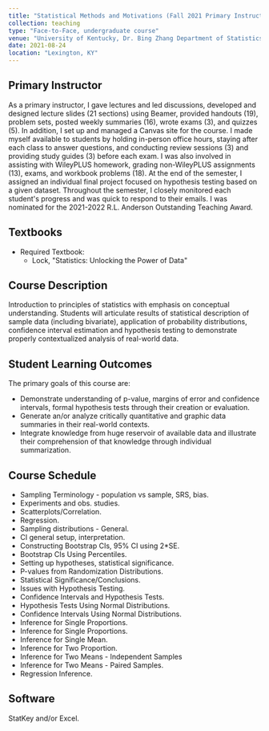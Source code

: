 ```yaml
---
title: "Statistical Methods and Motivations (Fall 2021 Primary Instructor)"
collection: teaching
type: "Face-to-Face, undergraduate course"
venue: "University of Kentucky, Dr. Bing Zhang Department of Statistics"
date: 2021-08-24
location: "Lexington, KY"
---
```


## Primary Instructor
As a primary instructor, I gave lectures and led discussions, developed and designed lecture slides (21 sections) using Beamer, provided handouts (19), problem sets, posted weekly summaries (16), wrote exams (3), and quizzes (5). In addition, I set up and managed a Canvas site for the course. I made myself available to students by holding in-person office hours, staying after each class to answer questions, and conducting review sessions (3) and providing study guides (3) before each exam. I was also involved in assisting with WileyPLUS homework, grading non-WileyPLUS assignments (13), exams, and workbook problems (18). At the end of the semester, I assigned an individual final project focused on hypothesis testing based on a given dataset. Throughout the semester, I closely monitored each student's progress and was quick to respond to their emails. I was nominated for the 2021-2022 R.L. Anderson Outstanding Teaching Award.

## Textbooks
* Required Textbook: 
     + Lock, "Statistics: Unlocking the Power of Data"

## Course Description
Introduction to principles of statistics with emphasis on conceptual understanding. Students will articulate results of statistical description of sample data (including bivariate), application of probability distributions, confidence interval estimation and hypothesis testing to demonstrate properly contextualized analysis of real-world data.

## Student Learning Outcomes
The primary goals of this course are:

* Demonstrate understanding of p-value, margins of error and confidence intervals, formal hypothesis tests through their creation or evaluation.
* Generate an/or analyze critically quantitative and graphic data summaries in their real-world contexts.
* Integrate knowledge from huge reservoir of available data and illustrate their comprehension of that knowledge through individual summarization. 

## Course Schedule
* Sampling Terminology - population vs sample, SRS, bias.
* Experiments and obs. studies.
* Scatterplots/Correlation.
* Regression.
* Sampling distributions - General.
* CI general setup, interpretation.
* Constructing Bootstrap CIs, 95% CI using 2*SE.
* Bootstrap CIs Using Percentiles.
* Setting up hypotheses, statistical significance.
* P-values from Randomization Distributions.
* Statistical Significance/Conclusions.
* Issues with Hypothesis Testing.
* Confidence Intervals and Hypothesis Tests.
* Hypothesis Tests Using Normal Distributions.
* Confidence Intervals Using Normal Distributions.
* Inference for Single Proportions. 
* Inference for Single Proportions.
* Inference for Single Mean.
* Inference for Two Proportion.
* Inference for Two Means - Independent Samples
* Inference for Two Means - Paired Samples.
* Regression Inference.

## Software
StatKey and/or Excel.
